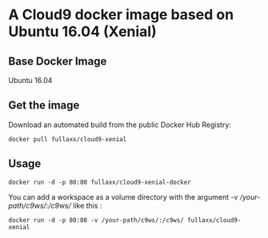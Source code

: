 # A Cloud9 docker image based on Ubuntu 16.04 (Xenial)

## Base Docker Image
Ubuntu 16.04

## Get the image

Download an automated build from the public Docker Hub Registry:

    docker pull fullaxx/cloud9-xenial

## Usage

    docker run -d -p 80:80 fullaxx/cloud9-xenial-docker

You can add a workspace as a volume directory with the argument *-v /your-path/c9ws/:/c9ws/* like this :

    docker run -d -p 80:80 -v /your-path/c9ws/:/c9ws/ fullaxx/cloud9-xenial
